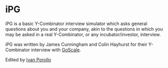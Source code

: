 # iPG

iPG is a basic Y-Combinator interview simulator which asks general
questions about you and your company, akin to the questions in which you
may be asked in a real Y-Combinator, or any incubator/investor, interview.

iPG was written by James Cunningham and Colin Hayhurst for their
Y-Combinator interview with [GoScale](https://goscale.com).

Edited by [Ivan Porollo](https://twitter.com/iporollo)
